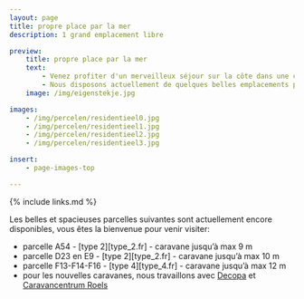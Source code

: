 ```yaml
---
layout: page
title: propre place par la mer
description: 1 grand emplacement libre

preview:
    title: propre place par la mer
    text:
        - Venez profiter d'un merveilleux séjour sur la côte dans une caravane luxueuse en toute saison. 
        - Nous disposons actuellement de quelques belles emplacements pour les caravanes jusqu'à 10 mètres.  D'ici l'été 2024, nous créerons également 4 parcelles plus spacieuses autour de l'oued.
    image: /img/eigenstekje.jpg

images:
    - /img/percelen/residentieel0.jpg
    - /img/percelen/residentieel1.jpg
    - /img/percelen/residentieel2.jpg
    - /img/percelen/residentieel3.jpg

insert:
    - page-images-top

---
```


{% include links.md %}

Les belles et spacieuses parcelles suivantes sont actuellement encore disponibles, vous êtes la bienvenue pour venir visiter:

- parcelle A54 - [type 2][type_2.fr] - caravane jusqu’à max 9 m 
- parcelle D23 en E9 - [type 2][type_2.fr] - caravane jusqu’à max 10 m 
- parcelle F13-F14-F16 - [type 4][type_4.fr] - caravane jusqu’à max 12 m 
- pour les nouvelles caravanes, nous travaillons avec [Decopa](https://fr.decopa.be/) et [Caravancentrum Roels](https://www.caravancentrumroels.be/?lang=fr)
